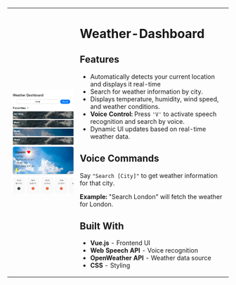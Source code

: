 <table>
    <tr>
        <td><img src="https://github.com/DakiKing/weather-dashboard-final/blob/main/weather-dashboard-fp.png?raw=true" width="300px"></td>
        <td>
            <h1>Weather-Dashboard</h1>
   
<h2>Features</h2>
    <ul>
        <li>Automatically detects your current location and displays it real-time </li>
        <li>Search for weather information by city.</li>
        <li>Displays temperature, humidity, wind speed, and weather conditions.</li>
        <li><strong>Voice Control:</strong> Press <code>'V'</code> to activate speech recognition and search by voice.</li>
        <li>Dynamic UI updates based on real-time weather data.</li>
    </ul>
<h2>Voice Commands</h2>
<p>Say <code>"Search [City]"</code> to get weather information for that city.</p>
<p><strong>Example:</strong> "Search London" will fetch the weather for London.</p>
<h2> Built With</h2>
    <ul>
        <li><strong>Vue.js</strong> - Frontend UI</li>
        <li><strong>Web Speech API</strong> - Voice recognition</li>
        <li><strong>OpenWeather API</strong> - Weather data source</li>
        <li><strong>CSS</strong> - Styling</li>
    </ul>


</td>
 </tr>
</table>
